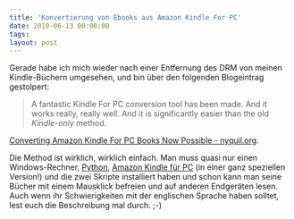 ```yaml
---
title: 'Konvertierung von Ebooks aus Amazon Kindle For PC'
date: 2010-06-13 00:00:00 
tags: 
layout: post
---
```

Gerade habe ich mich wieder nach einer Entfernung des DRM von meinen Kindle-Büchern umgesehen, und bin über den folgenden Blogeintrag gestolpert:

> A fantastic Kindle For PC conversion tool has been made. And it works
> really, really well. And it is significantly easier than the old
> *Kindle-only* method.

<a href="http://nyquil.org/archives/1235-Converting-Amazon-Kindle-For-PC-Books-Now-Possible.html">Converting Amazon Kindle For PC Books Now Possible - nyquil.org</a>.

Die Method ist wirklich, wirklich einfach. Man muss quasi nur einen Windows-Rechner, <a href="http://python.org">Python</a>, <a href="http://www.amazon.com/gp/feature.html/ref=kcp_pc_mkt_lnd?docId=1000426311">Amazon Kindle für PC</a> (in einer ganz speziellen Version!) und die zwei Skripte installiert haben und schon kann man seine Bücher mit einem Mausklick befreien und auf anderen Endgeräten lesen.  Auch wenn ihr Schwierigkeiten mit der englischen Sprache haben solltet, lest euch die Beschreibung mal durch. ;-)
